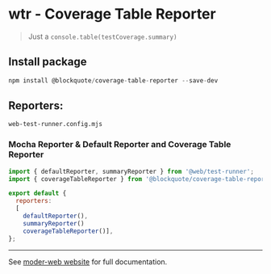 # wtr - Coverage Table Reporter

> Just a `console.table(testCoverage.summary)`

## Install package

```js
npm install @blockquote/coverage-table-reporter --save-dev
```

## Reporters:

`web-test-runner.config.mjs`

### Mocha Reporter & Default Reporter and Coverage Table Reporter

```js
import { defaultReporter, summaryReporter } from '@web/test-runner';
import { coverageTableReporter } from '@blockquote/coverage-table-reporter';

export default {
  reporters:
  [
    defaultReporter(),
    summaryReporter()
    coverageTableReporter()],
};

```

<hr>

See [moder-web website](https://modern-web.dev/docs/test-runner/reporters/write-your-own/) for full documentation.
